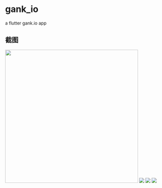 # gank_io

a flutter gank.io app

## 截图

<img src="https://github.com/txy199292/gank_io/raw/master/screenshot/Screenshot_1539675517.png" width="426px"/>
<img src="https://github.com/txy199292/gank_io/raw/master/screenshot/Screenshot_1539675604.png"/>
<img src="https://github.com/txy199292/gank_io/raw/master/screenshot/Screenshot_1539675631.png"/>
<img src="https://github.com/txy199292/gank_io/raw/master/screenshot/Screenshot_1539675636.png"/>

